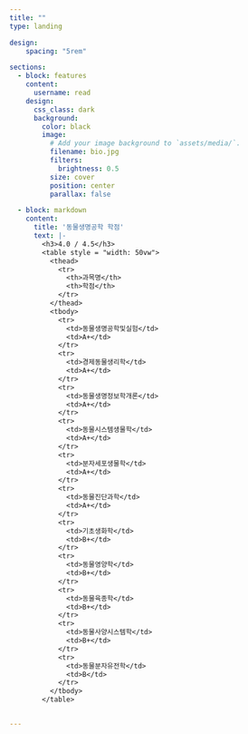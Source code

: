 ```yaml
---
title: ""
type: landing

design:
    spacing: "5rem"

sections:
  - block: features
    content:
      username: read
    design:
      css_class: dark
      background: 
        color: black
        image:
          # Add your image background to `assets/media/`.
          filename: bio.jpg
          filters:
            brightness: 0.5
          size: cover
          position: center
          parallax: false

  - block: markdown
    content:
      title: '동물생명공학 학점'
      text: |-
        <h3>4.0 / 4.5</h3>
        <table style = "width: 50vw">
          <thead>
            <tr>
              <th>과목명</th>
              <th>학점</th>
            </tr>
          </thead>
          <tbody>
            <tr>
              <td>동물생명공학및실험</td>
              <td>A+</td>
            </tr>
            <tr>
              <td>경제동물생리학</td>
              <td>A+</td>
            </tr>
            <tr>
              <td>동물생명정보학개론</td>
              <td>A+</td>
            </tr>
            <tr>
              <td>동물시스템생물학</td>
              <td>A+</td>
            </tr>
            <tr>
              <td>분자세포생물학</td>
              <td>A+</td>
            </tr>
            <tr>
              <td>동물진단과학</td>
              <td>A+</td>
            </tr>
            <tr>
              <td>기초생화학</td>
              <td>B+</td>
            </tr>
            <tr>
              <td>동물영양학</td>
              <td>B+</td>
            </tr>
            <tr>
              <td>동물육종학</td>
              <td>B+</td>
            </tr>
            <tr>
              <td>동물사양시스템학</td>
              <td>B+</td>
            </tr>
            <tr>
              <td>동물분자유전학</td>
              <td>B</td>
            </tr>
          </tbody>
        </table>


---
```



